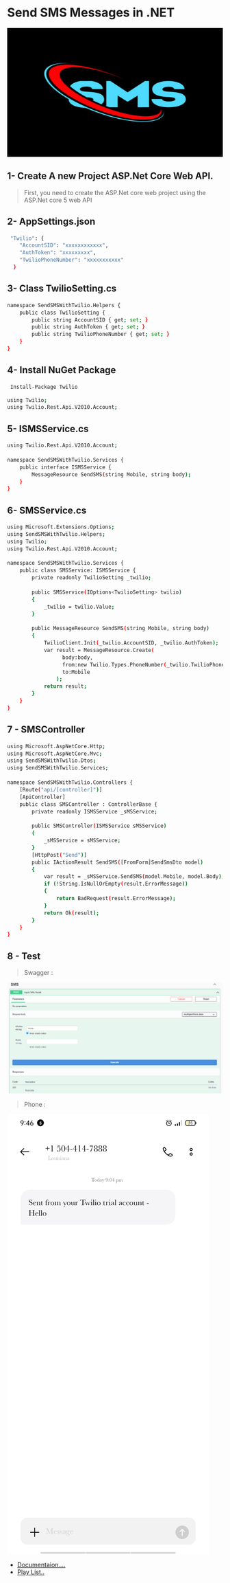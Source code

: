 # Send SMS  Messages in .NET

<img src="Help/SMS.jpg" style="width:100%;height:300px"/>

## 1- Create A new Project ASP.Net Core Web API.
> First, you need to create the ASP.Net core web project using the ASP.Net core 5 web API

## 2- AppSettings.json
```bash
 "Twilio": {
    "AccountSID": "xxxxxxxxxxxx",
    "AuthToken": "xxxxxxxxx",
    "TwilioPhoneNumber": "xxxxxxxxxxx"
  }

```
## 3- Class TwilioSetting.cs
```bash
namespace SendSMSWithTwilio.Helpers {
    public class TwilioSetting {
        public string AccountSID { get; set; }
        public string AuthToken { get; set; }
        public string TwilioPhoneNumber { get; set; }
    }
}

```
## 4- Install NuGet Package
```bash
 Install-Package Twilio
```
```bash
using Twilio;
using Twilio.Rest.Api.V2010.Account;
```
## 5- ISMSService.cs
```bash
using Twilio.Rest.Api.V2010.Account;

namespace SendSMSWithTwilio.Services {
    public interface ISMSService {
        MessageResource SendSMS(string Mobile, string body);
    }
}

```
## 6- SMSService.cs
```bash
using Microsoft.Extensions.Options;
using SendSMSWithTwilio.Helpers;
using Twilio;
using Twilio.Rest.Api.V2010.Account;

namespace SendSMSWithTwilio.Services {
    public class SMSService: ISMSService {
        private readonly TwilioSetting _twilio;

        public SMSService(IOptions<TwilioSetting> twilio)
        {
            _twilio = twilio.Value;
        }

        public MessageResource SendSMS(string Mobile, string body)
        {
            TwilioClient.Init(_twilio.AccountSID, _twilio.AuthToken);
            var result = MessageResource.Create(
                  body:body,
                  from:new Twilio.Types.PhoneNumber(_twilio.TwilioPhoneNumber),
                  to:Mobile
                );
            return result;
        }
    }
}

```
## 7 - SMSController 
```bash
using Microsoft.AspNetCore.Http;
using Microsoft.AspNetCore.Mvc;
using SendSMSWithTwilio.Dtos;
using SendSMSWithTwilio.Services;

namespace SendSMSWithTwilio.Controllers {
    [Route("api/[controller]")]
    [ApiController]
    public class SMSController : ControllerBase {
        private readonly ISMSService _sMSService;

        public SMSController(ISMSService sMSService)
        {
            _sMSService = sMSService;
        }
        [HttpPost("Send")]
        public IActionResult SendSMS([FromForm]SendSmsDto model)
        {
            var result = _sMSService.SendSMS(model.Mobile, model.Body);
            if (!String.IsNullOrEmpty(result.ErrorMessage))
            {
                return BadRequest(result.ErrorMessage);
            }
            return Ok(result);
        }
    }
}

```
## 8 - Test 

> Swagger :

<img src="Help/SMS.PNG"/>

> Phone :

<img src="Help/WhatsApp Image 2022-12-07 at 9.47.11 PM.jpeg">
<ul>
 <li> <a href="https://www.twilio.com/docs/sms/quickstart/csharp-dotnet-framework">Documentaion....</a></li>
 <li><a href="https://www.youtube.com/playlist?list=PL62tSREI9C-cFD3wK68WRjK2Rk1c1JepX">Play List..</a></li>
</ul>
 


